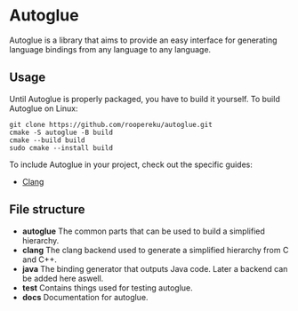 # Autoglue

Autoglue is a library that aims to provide an easy interface for generating language bindings from any language to any language.

## Usage

Until Autoglue is properly packaged, you have to build it yourself.
To build Autoglue on Linux:
```
git clone https://github.com/roopereku/autoglue.git
cmake -S autoglue -B build
cmake --build build
sudo cmake --install build
```

To include Autoglue in your project, check out the specific guides:

- [Clang](clang/README.md)

## File structure

- **autoglue** The common parts that can be used to build a simplified hierarchy.
- **clang** The clang backend used to generate a simplified hierarchy from C and C++.
- **java** The binding generator that outputs Java code. Later a backend can be added here aswell.
- **test** Contains things used for testing autoglue.
- **docs** Documentation for autoglue.